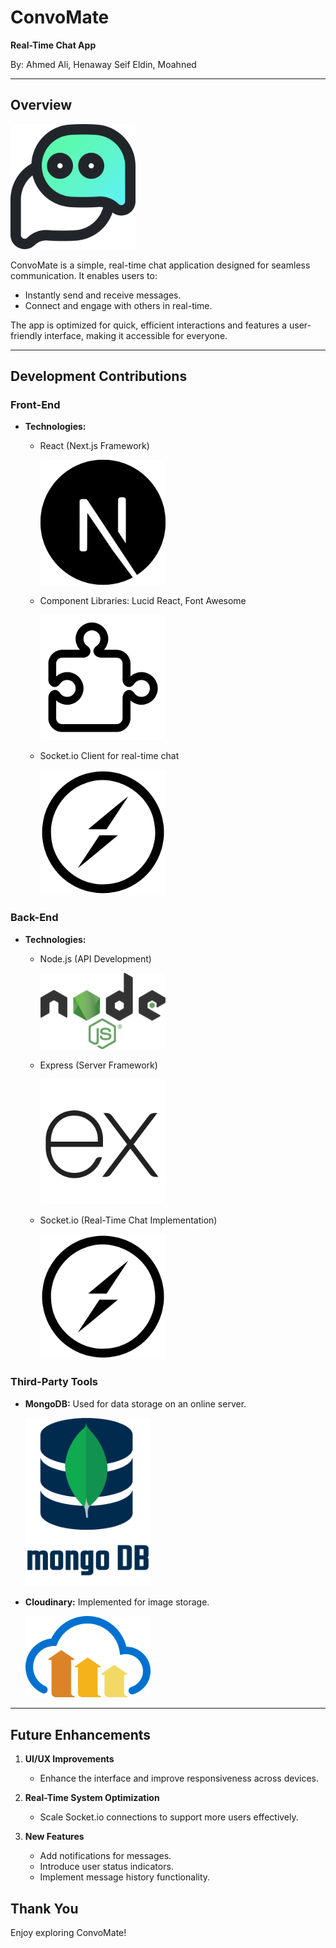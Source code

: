 # ConvoMate

**Real-Time Chat App**

By: Ahmed Ali, Henaway Seif Eldin, Moahned

---

## Overview

<img src="assets/chat.png" width="200" />

ConvoMate is a simple, real-time chat application designed for seamless communication. It enables users to:

- Instantly send and receive messages.
- Connect and engage with others in real-time.

The app is optimized for quick, efficient interactions and features a user-friendly interface, making it accessible for everyone.

---

## Development Contributions

### Front-End
- **Technologies:**
  - React (Next.js Framework)  

    <img src="assets/nextjs-icon.svg" width="200" />
  - Component Libraries: Lucid React, Font Awesome

    <img src="assets/component-10.png" width="200" />
  - Socket.io Client for real-time chat

    <img src="assets/Socket-io.svg.png" width="200" />

### Back-End
- **Technologies:**
  - Node.js (API Development)

    <img src="assets/best-nodejs-course-in-2024-v0-rgm6noenhdhd1.webp" width="200" />

  - Express (Server Framework)

    <img src="assets/express-js.png" width="200" />

  - Socket.io (Real-Time Chat Implementation)

    <img src="assets/Socket-io.svg.png" width="200" />

### Third-Party Tools
- **MongoDB:** Used for data storage on an online server.

    <img src="assets/mongodb_thumbnail.webp" width="200" />
- **Cloudinary:** Implemented for image storage.

    <img src="assets/cloudinary-icon-512x335-z2n5aue3.png" width="200" />

---

## Future Enhancements

1. **UI/UX Improvements**
   - Enhance the interface and improve responsiveness across devices.

2. **Real-Time System Optimization**
   - Scale Socket.io connections to support more users effectively.

3. **New Features**
   - Add notifications for messages.
   - Introduce user status indicators.
   - Implement message history functionality.

## Thank You

Enjoy exploring ConvoMate!

